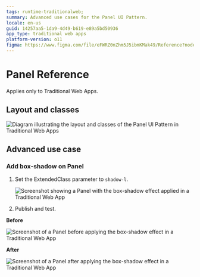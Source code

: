 ```yaml
---
tags: runtime-traditionalweb; 
summary: Advanced use cases for the Panel UI Pattern.
locale: en-us
guid: 14257aa5-1da9-4d49-b619-e89a5bd50936
app_type: traditional web apps
platform-version: o11
figma: https://www.figma.com/file/eFWRZ0nZhm5J5ibmKMak49/Reference?node-id=615:530
---
```


# Panel Reference

<div class="info" markdown="1">

Applies only to Traditional Web Apps.

</div>

## Layout and classes

![Diagram illustrating the layout and classes of the Panel UI Pattern in Traditional Web Apps](images/panel-2-diag.png "Panel Layout Diagram")

## Advanced use case

### Add box-shadow on Panel

1. Set the ExtendedClass parameter to `shadow-l`.

    ![Screenshot showing a Panel with the box-shadow effect applied in a Traditional Web App](images/panel-3-ss.png "Panel with Box-Shadow")

1. Publish and test.

**Before**

![Screenshot of a Panel before applying the box-shadow effect in a Traditional Web App](images/panel-4.png "Panel Before Box-Shadow")

**After**

![Screenshot of a Panel after applying the box-shadow effect in a Traditional Web App](images/panel-5.png "Panel After Box-Shadow")
